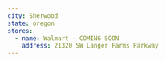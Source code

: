 ```yaml
---
city: Sherwood
state: oregon
stores:
  - name: Walmart - COMING SOON
    address: 21320 SW Langer Farms Parkway
---
```

